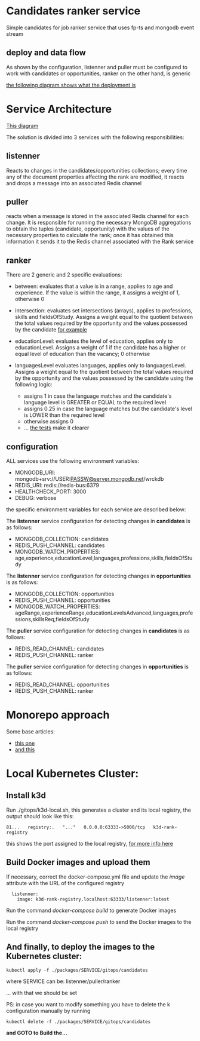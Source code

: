 # Candidates ranker service

Simple candidates for job ranker service that uses fp-ts and mongodb event stream

## deploy and data flow

As shown by the configuration, listenner and puller must be configured to work with candidates or opportunities, ranker on the other hand, is generic

[the following diagram shows what the deployment is](./flow.jpg)


# Service Architecture

[This diagram](./design.jpg)

The solution is divided into 3 services with the following responsibilities:

## listenner

Reacts to changes in the candidates/opportunities collections; every time any of the document properties affecting the rank are modified, it reacts and drops a message into an associated Redis channel

## puller

reacts when a message is stored in the associated Redis channel for each change. It is responsible for running the necessary MongoDB aggregations to obtain the tuples (candidate, opportunity) with the values of the necessary properties to calculate the rank; once it has obtained this information it sends it to the Redis channel associated with the Rank service

## ranker

There are 2 generic and 2 specific evaluations:

* between: evaluates that a value is in a range, applies to age and experience. If the value is within the range, it assigns a weight of 1, otherwise 0

* intersection: evaluates set intersections (arrays), applies to professions, skills and fieldsOfStudy. Assigns a weight equal to the quotient between the total values required by the opportunity and the values possessed by the candidate [for example](https://github.com/ccarnero/rank-service/blob/release/packages/ranker/tests/intersection.test.ts#L34)

* educationLevel: evaluates the level of education, applies only to educationLevel. Assigns a weight of 1 if the candidate has a higher or equal level of education than the vacancy; 0 otherwise

* languagesLevel evaluates languages, applies only to languagesLevel. Assigns a weight equal to the quotient between the total values required by the opportunity and the values possessed by the candidate using the following logic:
  * assigns 1 in case the language matches and the candidate's language level is GREATER or EQUAL to the required level
  * assigns 0.25 in case the language matches but the candidate's level is LOWER than the required level
  * otherwise assigns 0
  * ... [the tests](https://github.com/ccarnero/rank-service/blob/release/packages/ranker/tests/languagesLevel.test.ts) make it clearer

## configuration

ALL services use the following environment variables:

* MONGODB_URI: mongodb+srv://USER:PASSW@server.mongodb.net/wrckdb
* REDIS_URI: redis://redis-bus:6379
* HEALTHCHECK_PORT: 3000
* DEBUG: verbose

the specific environment variables for each service are described below:

The **listenner** service configuration for detecting changes in **candidates** is as follows:
  * MONGODB_COLLECTION: candidates
  * REDIS_PUSH_CHANNEL: candidates
  * MONGODB_WATCH_PROPERTIES: age,experience,educationLevel,languages,professions,skills,fieldsOfStudy

The **listenner** service configuration for detecting changes in **opportunities** is as follows:
  * MONGODB_COLLECTION: opportunities
  * REDIS_PUSH_CHANNEL: opportunities
  * MONGODB_WATCH_PROPERTIES: ageRange,experienceRange,educationLevelsAdvanced,languages,professions,skillsReq,fieldsOfStudy

The **puller** service configuration for detecting changes in **candidates** is as follows:
  * REDIS_READ_CHANNEL: candidates
  * REDIS_PUSH_CHANNEL: ranker

The **puller** service configuration for detecting changes in **opportunities** is as follows:
  * REDIS_READ_CHANNEL: opportunities
  * REDIS_PUSH_CHANNEL: ranker


# Monorepo approach

Some base articles:

* [this one](https://baltuta.eu/posts/typescript-lerna-monorepo-the-setup)
* [and this](https://medium.com/@NiGhTTraX/how-to-set-up-a-typescript-monorepo-with-lerna-c6acda7d4559)

# Local Kubernetes Cluster:
## Install k3d

Run ./gitops/k3d-local.sh, this generates a cluster and its local registry, the output should look like this:

```
81...   registry:.   "..."   0.0.0.0:63333->5000/tcp   k3d-rank-registry
```
this shows the port assigned to the local registry, [for more info here](https://k3d.io/usage/guides/registries/)

## Build Docker images and upload them

If necessary, correct the docker-compose.yml file and update the *image* attribute with the URL of the configured registry

```
  listenner:
    image: k3d-rank-registry.localhost:63333/listenner:latest
```

Run the command *docker-compose build* to generate Docker images

Run the command *docker-compose push* to send the Docker images to the local registry

## And finally, to deploy the images to the Kubernetes cluster:

```
kubectl apply -f ./packages/SERVICE/gitops/candidates
```

where SERVICE can be: listenner/puller/ranker

... with that we should be set

PS: in case you want to modify something you have to delete the k configuration manually by running

```
kubectl delete -f ./packages/SERVICE/gitops/candidates
```

**and GOTO to Build the...**
